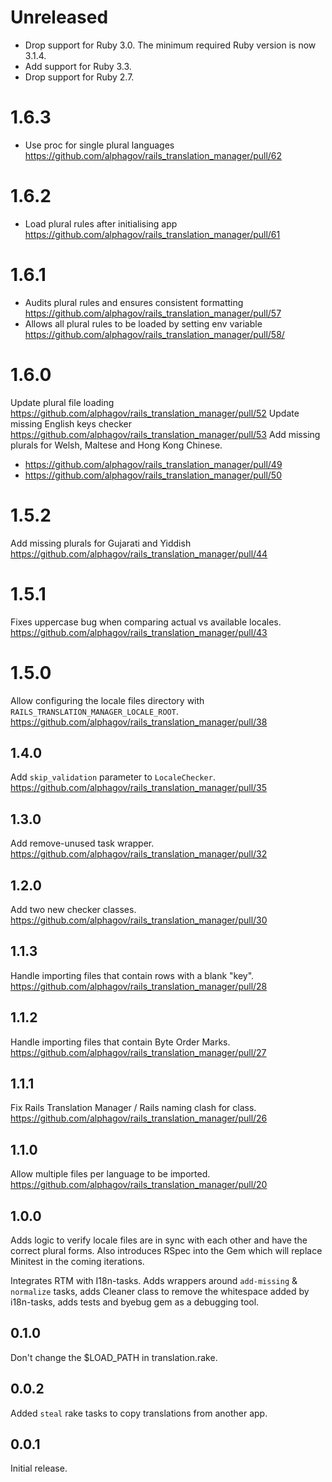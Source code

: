 # Unreleased

* Drop support for Ruby 3.0. The minimum required Ruby version is now 3.1.4.
* Add support for Ruby 3.3.
* Drop support for Ruby 2.7.

# 1.6.3

* Use proc for single plural languages https://github.com/alphagov/rails_translation_manager/pull/62

# 1.6.2

* Load plural rules after initialising app https://github.com/alphagov/rails_translation_manager/pull/61

# 1.6.1

* Audits plural rules and ensures consistent formatting https://github.com/alphagov/rails_translation_manager/pull/57
* Allows all plural rules to be loaded by setting env variable https://github.com/alphagov/rails_translation_manager/pull/58/

# 1.6.0

Update plural file loading https://github.com/alphagov/rails_translation_manager/pull/52
Update missing English keys checker https://github.com/alphagov/rails_translation_manager/pull/53
Add missing plurals for Welsh, Maltese and Hong Kong Chinese.
* https://github.com/alphagov/rails_translation_manager/pull/49
* https://github.com/alphagov/rails_translation_manager/pull/50

# 1.5.2

Add missing plurals for Gujarati and Yiddish https://github.com/alphagov/rails_translation_manager/pull/44

# 1.5.1

Fixes uppercase bug when comparing actual vs available locales. https://github.com/alphagov/rails_translation_manager/pull/43

# 1.5.0

Allow configuring the locale files directory with `RAILS_TRANSLATION_MANAGER_LOCALE_ROOT`. https://github.com/alphagov/rails_translation_manager/pull/38

## 1.4.0

Add `skip_validation` parameter to `LocaleChecker`. https://github.com/alphagov/rails_translation_manager/pull/35

## 1.3.0

Add remove-unused task wrapper. https://github.com/alphagov/rails_translation_manager/pull/32

## 1.2.0

Add two new checker classes. https://github.com/alphagov/rails_translation_manager/pull/30

## 1.1.3

Handle importing files that contain rows with a blank "key". https://github.com/alphagov/rails_translation_manager/pull/28

## 1.1.2

Handle importing files that contain Byte Order Marks. https://github.com/alphagov/rails_translation_manager/pull/27

## 1.1.1

Fix Rails Translation Manager / Rails naming clash for class. https://github.com/alphagov/rails_translation_manager/pull/26

## 1.1.0

Allow multiple files per language to be imported. https://github.com/alphagov/rails_translation_manager/pull/20

## 1.0.0

Adds logic to verify locale files are in sync with each other and have the
correct plural forms. Also introduces RSpec into the Gem which will replace
Minitest in the coming iterations.

Integrates RTM with I18n-tasks. Adds wrappers around `add-missing` & `normalize` tasks, adds Cleaner class to remove the whitespace added by i18n-tasks, adds tests and byebug gem as a debugging tool.

## 0.1.0

Don't change the $LOAD_PATH in translation.rake.

## 0.0.2

Added `steal` rake tasks to copy translations from another app.

## 0.0.1

Initial release.
